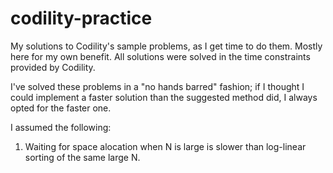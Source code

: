 # codility-practice

My solutions to Codility's sample problems, as I get time to do them. Mostly here for my own benefit. All solutions were solved in the time constraints provided by Codility.

I've solved these problems in a "no hands barred" fashion; if I thought I could implement a faster solution than the suggested method did, I always opted for the faster one.

I assumed the following:

1. Waiting for space alocation when N is large is slower than log-linear sorting of the same large N.
